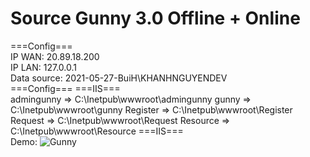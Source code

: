 # Source Gunny 3.0 Offline + Online 
 
 ===Config=== <br>
 IP WAN: 20.89.18.200 <br>
 IP LAN: 127.0.0.1<br>
 Data source: 2021-05-27-BuiH\KHANHNGUYENDEV <br>
 ===Config===
 ===IIS===<br>
 admingunny => C:\Inetpub\wwwroot\admingunny
 gunny => C:\Inetpub\wwwroot\gunny
 Register => C:\Inetpub\wwwroot\Register
 Request => C:\Inetpub\wwwroot\Request
 Resource => C:\Inetpub\wwwroot\Resource
 ===IIS===<br>
 Demo: 
![Gunny](https://user-images.githubusercontent.com/44081478/120429223-8aef0c00-c364-11eb-9836-93b26c924262.PNG)
